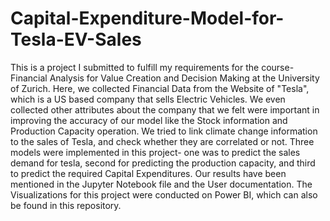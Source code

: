 # Capital-Expenditure-Model-for-Tesla-EV-Sales
This is a project I submitted to fulfill my requirements for the course- Financial Analysis for Value Creation and Decision Making at the University of Zurich.
Here, we collected Financial Data from the Website of "Tesla", which is a US based company that sells Electric Vehicles. 
We even collected other attributes about the company that we felt were important in improving the accuracy of our model like the Stock information and Production Capacity operation.
We tried to link climate change information to the sales of Tesla, and check whether they are correlated or not.
Three models were implemented in this project- one was to predict the sales demand for tesla, second for predicting the production capacity, and third to predict the required Capital Expenditures.
Our results have been mentioned in the Jupyter Notebook file and the User documentation.
The Visualizations for this project were conducted on Power BI, which can also be found in this repository.
